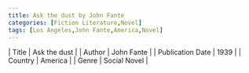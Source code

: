 ```yaml
---
title: Ask the dust by John Fante
categories: [Fiction Literature,Novel]
tags: [Los Angeles,John Fante,America,Novel]
---
```

        
| Title | Ask the dust  |
| Author |  John Fante  |
| Publication Date | 1939   |
| Country | America |
| Genre | Social Novel  |
        